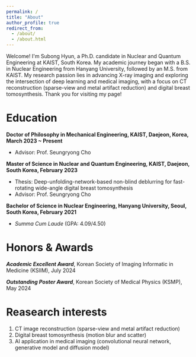 ```yaml
---
permalink: /
title: "About"
author_profile: true
redirect_from: 
  - /about/
  - /about.html
---
```


Welcome! I'm Subong Hyun, a Ph.D. candidate in Nuclear and Quantum Engineering at KAIST, South Korea. My academic journey began with a B.S. in Nuclear Engineering from Hanyang University, followed by an M.S. from KAIST. My research passion lies in advancing X-ray imaging and exploring the intersection of deep learning and medical imaging, with a focus on CT reconstruction (sparse-view and metal artifact reduction) and digital breast tomosynthesis. Thank you for visiting my page!

Education
======
**Doctor of Philosophy in Mechanical Engineering, KAIST, Daejeon, Korea, March 2023 ~ Present**
- Advisor: Prof. Seungryong Cho

**Master of Science in Nuclear and Quantum Engineering, KAIST, Daejeon, South Korea, February 2023**
- Thesis: Deep-unfolding-network-based non-blind deblurring for fast-rotating wide-angle digital breast tomosynthesis
- Advisor: Prof. Seungryong Cho

**Bachelor of Science in Nuclear Engineering, Hanyang University, Seoul, South Korea, February 2021**
- _Summa Cum Laude_ (GPA: 4.09/4.50)

Honors & Awards
======
_**Academic Excellent Award**_, Korean Society of Imaging Informatic in Medicine (KSIIM), July 2024

_**Outstanding Poster Award**_, Korean Society of Medical Physics (KSMP), May 2024

Reasearch interests
======
1. CT image reconstruction (sparse-view and metal artifact reduction)
2. Digital breast tomosynthesis (motion blur and scatter)
3. AI application in medical imaging (convolutional neural network, generative model and diffusion model)
